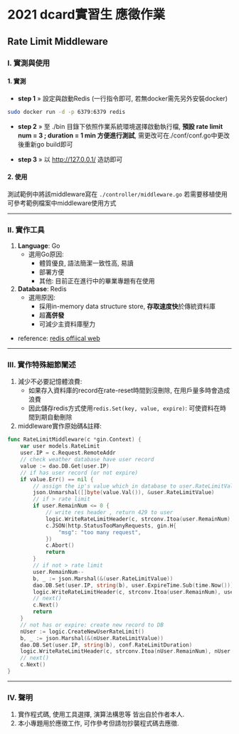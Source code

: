 # 2021 dcard實習生 應徵作業
## Rate Limit Middleware

### I. 實測與使用

#### 1. 實測
* **step 1** » 設定與啟動Redis (一行指令即可, 若無docker需先另外安裝docker)
```sh
sudo docker run -d -p 6379:6379 redis
```

* **step 2** » 至 ./bin 目錄下依照作業系統環境選擇啟動執行檔, 
**預設 rate limit num = 3 ; duration = 1 min 方便進行測試**, 需更改可在./conf/conf.go中更改後重新go build即可

* **step 3** » 以 http://127.0.0.1/ 造訪即可

#### 2. 使用
測試範例中將該middleware寫在 ```./controller/middleware.go```
若需要移植使用可參考範例檔案中middleware使用方式

---

### II. 實作工具
1. **Language**: Go
    * 選用Go原因:
        * 體質優良, 語法簡潔一致性高, 易讀
        * 部署方便
        * 其他: 目前正在進行中的畢業專題有在使用
2. **Database**: Redis
    * 選用原因:
        * 採用in-memory data structure store, **存取速度快**於傳統資料庫
        * 超**高併發**
        * 可減少主資料庫壓力
* reference: [redis offiical web](https://redis.io/)

---

### III. 實作特殊細節闡述
1. 減少不必要記憶體浪費: 
    * 如果存入資料庫的record在rate-reset時間到沒刪除, 在用戶量多時會造成浪費
    * 因此儲存redis方式使用```redis.Set(key, value, expire)```: 可使資料在時間到期自動刪除
2. middleware實作原始碼&註釋:
```go
func RateLimitMiddleware(c *gin.Context) {
    var user models.RateLimit
    user.IP = c.Request.RemoteAddr
    // check weather database have user record
    value := dao.DB.Get(user.IP)
    // if has user record (or not expire)
    if value.Err() == nil {
        // assign the ip's value which in database to user.RateLimitValue
        json.Unmarshal([]byte(value.Val()), &user.RateLimitValue)
        // if > rate limit
        if user.RemainNum <= 0 {
            // write res header , return 429 to user
            logic.WriteRateLimitHeader(c, strconv.Itoa(user.RemainNum), user.ExpireTime.String())
            c.JSON(http.StatusTooManyRequests, gin.H{
                "msg": "too many request",
            })
            c.Abort()
            return
        }
        // if not > rate limit
        user.RemainNum--
        b, _ := json.Marshal(&(user.RateLimitValue))
        dao.DB.Set(user.IP, string(b), user.ExpireTime.Sub(time.Now()))
        logic.WriteRateLimitHeader(c, strconv.Itoa(user.RemainNum), user.ExpireTime.String())
        // next()
        c.Next()
        return
    }
    // not has or expire: create new record to DB
    nUser := logic.CreateNewUserRateLimit()
    b, _ := json.Marshal(&(nUser.RateLimitValue))
    dao.DB.Set(user.IP, string(b), conf.RateLimitDuration)
    logic.WriteRateLimitHeader(c, strconv.Itoa(nUser.RemainNum), nUser.ExpireTime.String())
    // next()
    c.Next()
}
```

---

### IV. 聲明
1. 實作程式碼, 使用工具選擇, 演算法構思等 皆出自於作者本人.
2. 本小專題用於應徵工作, 可作參考但請勿抄襲程式碼去應徵.
